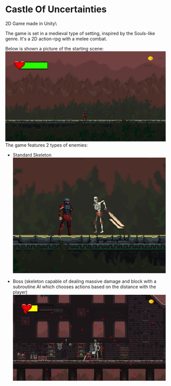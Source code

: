 # Castle Of Uncertainties
2D Game made in Unity\

The game is set in a medieval type of setting, inspired by the Souls-like genre. It's a 2D action-rpg with a melee combat. 

Below is shown a picture of the starting scene:
![alt text](https://github.com/Tatonta/CastleOfUncertainties/blob/d06c94390fcc54234c6661a7a9f4d3795e3d4fe3/starting%20scene.jpg)
The game features 2 types of enemies: 

- Standard Skeleton
![alt text](https://github.com/Tatonta/CastleOfUncertainties/blob/main/skeleton_enemy.png)

- Boss (skeleton capable of dealing massive damage and block with a subroutine AI which chooses actions based on the distance with the player)
![alt text](https://github.com/Tatonta/CastleOfUncertainties/blob/main/boss.png)
